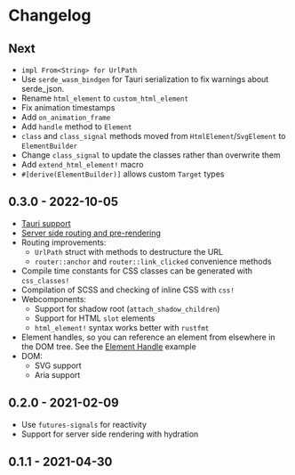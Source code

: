 # Changelog

## Next

- `impl From<String> for UrlPath`
- Use `serde_wasm_bindgen` for Tauri serialization to fix warnings about serde_json.
- Rename `html_element` to `custom_html_element`
- Fix animation timestamps
- Add `on_animation_frame`
- Add `handle` method to `Element`
- `class` and `class_signal` methods moved from `HtmlElement`/`SvgElement` to `ElementBuilder`
- Change `class_signal` to update the classes rather than overwrite them
- Add `extend_html_element!` macro
- `#[derive(ElementBuilder)]` allows custom `Target` types

## 0.3.0 - 2022-10-05

- [Tauri support](https://github.com/silkenweb/tauri-example)
- [Server side routing and pre-rendering](https://github.com/silkenweb/ssr-example)
- Routing improvements:
  - `UrlPath` struct with methods to destructure the URL
  - `router::anchor` and `router::link_clicked` convenience methods
- Compile time constants for CSS classes can be generated with `css_classes!`
- Compilation of SCSS and checking of inline CSS with `css!`
- Webcomponents:
  - Support for shadow root (`attach_shadow_children`)
  - Support for HTML `slot` elements
  - `html_element!` syntax works better with `rustfmt`
- Element handles, so you can reference an element from elsewhere in the DOM tree. See the [Element Handle](examples/element-handle) example
- DOM:
  - SVG support
  - Aria support

## 0.2.0 - 2021-02-09

- Use `futures-signals` for reactivity
- Support for server side rendering with hydration

## 0.1.1 - 2021-04-30
